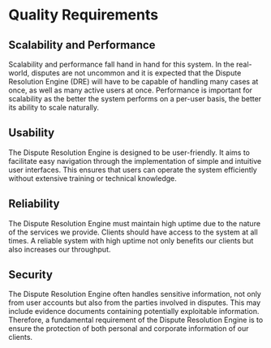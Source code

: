 # Quality Requirements
## Scalability and Performance
Scalability and performance fall hand in hand for this system. In the real-world, disputes are not uncommon and it is expected that the Dispute Resolution Engine (DRE) will have to be capable of handling many cases at once, as well as many active users at once. Performance is important for scalability as the better the system performs on a per-user basis, the better its ability to scale naturally. 
## Usability
The Dispute Resolution Engine is designed to be user-friendly. It aims to facilitate easy navigation through the implementation of simple and intuitive user interfaces. This ensures that users can operate the system efficiently without extensive training or technical knowledge.
## Reliability
The Dispute Resolution Engine must maintain high uptime due to the nature of the services we provide. Clients should have access to the system at all times. A reliable system with high uptime not only benefits our clients but also increases our throughput.
## Security
The Dispute Resolution Engine often handles sensitive information, not only from user accounts but also from the parties involved in disputes. This may include evidence documents containing potentially exploitable information. Therefore, a fundamental requirement of the Dispute Resolution Engine is to ensure the protection of both personal and corporate information of our clients.
